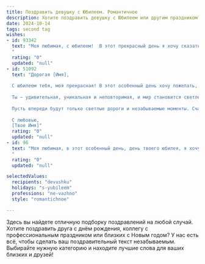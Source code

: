 ```yaml
---
title: Поздравить девушку с Юбилеем. Романтичное
description: Хотите поздравить девушку с Юбилеем или другим праздником? Наш ИИ создаст незабываемое поздравление, а вы обязательно выделитесь среди других.  
date: 2024-10-14
tags: second tag
wishes:
- id: 93342
  text: "Моя любимая, с юбилеем!  В этот прекрасный день я хочу сказать тебе, как сильно я тебя люблю. Твоя красота, твой свет, твоя неповторимая душа — всё это делает тебя самой лучшей женщиной на свете. Пусть каждый год твоей жизни будет наполнен счастьем, радостью и любовью.  Я обещаю быть рядом с тобой всегда, делить с тобой все радости и преодолевать все трудности. С днём рождения, моя королева!
  "
  rating: "0"
  updated: "null"
- id: 51092
  text: "Дорогая [Имя],
  
  С юбилеем тебя, моя прекрасная! В этот особенный день хочу пожелать, чтобы каждый миг твоей жизни был наполнен счастьем и радостью. Пусть твоя улыбка сияет ярче солнца, а мечты сбываются с легкостью, как по волшебству.
  
  Ты — удивительная, уникальная и неповторимая, и мир становится светлее с твоим присутствием. Желаю, чтобы в твоем сердце всегда жил огонёк любви и вдохновения, а рядом были верные и заботливые люди.
  
  Пусть впереди будут только светлые дороги и незабываемые моменты. Счастья тебе, здоровья и, конечно, всевозможных чудес!
  
  С любовью,
  [Твое Имя]"
  rating: "0"
  updated: "null"
- id: 96
  text: "Моя любимая, в этот особенный день, день твоего юбилея, я хочу подарить тебе не просто слова, а частичку своего сердца, наполненную безграничной любовью и нежностью. Твои глаза, словно звезды, освещают мой путь, а улыбка дарит тепло, сравнимое с ласковым солнцем. Пусть этот юбилей станет началом новой главы, полной ярких эмоций, незабываемых моментов и волшебства, которое ты приносишь в мою жизнь.
  "
  rating: "0"
  updated: "null"

selectedValues:
  recipients: "devushku"
  holidays: "s-yubileem"
  professions: "ne-vazhno"
  style: "romantichnoe"

---
```


Здесь вы найдете отличную подборку поздравлений на любой случай.
Хотите поздравить друга с днём рождения, коллегу с профессиональным праздником или близких с Новым годом? У нас есть всё, чтобы сделать ваш поздравительный текст незабываемым. Выбирайте нужную категорию и находите лучшие слова для ваших близких и друзей!
